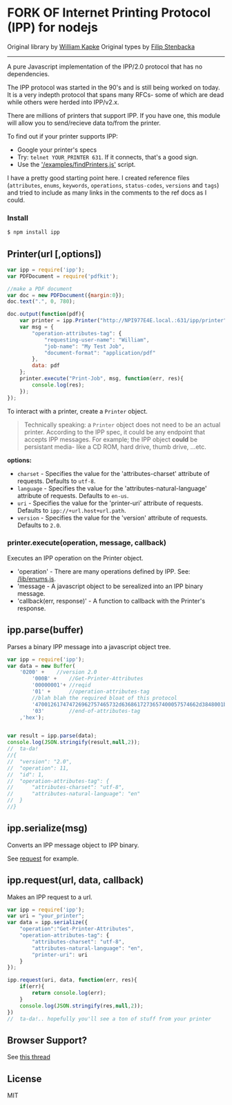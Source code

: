 # FORK OF Internet Printing Protocol (IPP) for nodejs

Original library by [William Kapke](https://github.com/williamkapke)
Original types by [Filip Stenbacka](https://github.com/filiptypjeu)

---

A pure Javascript implementation of the IPP/2.0 protocol that has no dependencies.

The IPP protocol was started in the 90's and is still being worked on today. It is a very indepth protocol that spans many
RFCs- some of which are dead while others were herded into IPP/v2.x.

There are millions of printers that support IPP. If you have one, this module will allow you to send/recieve data to/from
the printer.

To find out if your printer supports IPP:

* Google your printer's specs
* Try: `telnet YOUR_PRINTER 631`. If it connects, that's a good sign.
* Use the ['/examples/findPrinters.js'](https://github.com/williamkapke/ipp/tree/master/examples/findPrinters.js) script.

I have a pretty good starting point here. I created reference files
(`attributes`, `enums`, `keywords`, `operations`, `status-codes`, `versions` and `tags`) and tried to include as many
links in the comments to the ref docs as I could.


### Install
```bash
$ npm install ipp
```


## Printer(url [,options])
```javascript
var ipp = require('ipp');
var PDFDocument = require('pdfkit');

//make a PDF document
var doc = new PDFDocument({margin:0});
doc.text(".", 0, 780);

doc.output(function(pdf){
	var printer = ipp.Printer("http://NPI977E4E.local.:631/ipp/printer");
	var msg = {
		"operation-attributes-tag": {
			"requesting-user-name": "William",
			"job-name": "My Test Job",
			"document-format": "application/pdf"
		},
		data: pdf
	};
	printer.execute("Print-Job", msg, function(err, res){
		console.log(res);
	});
});
```

To interact with a printer, create a `Printer` object.

> Technically speaking: a `Printer` object does not need to be an actual printer. According to the IPP spec, it
> could be any endpoint that accepts IPP messages. For example; the IPP object __could__ be persistant media- like a
> CD ROM, hard drive, thumb drive, ...etc.

**options:**
* `charset` - Specifies the value for the 'attributes-charset' attribute of requests. Defaults to `utf-8`.
* `language` - Specifies the value for the 'attributes-natural-language' attribute of requests. Defaults to `en-us`.
* `uri` - Specifies the value for the 'printer-uri' attribute of requests. Defaults to `ipp://+url.host+url.path`.
* `version` - Specifies the value for the 'version' attribute of requests. Defaults to `2.0`.





### printer.execute(operation, message, callback)
Executes an IPP operation on the Printer object.

* 'operation' - There are many operations defined by IPP. See: [/lib/enums.js](https://github.com/williamkapke/ipp/blob/master/lib/enums.js#L52).
* 'message - A javascript object to be serealized into an IPP binary message.
* 'callback(err, response)' - A function to callback with the Printer's response.

## ipp.parse(buffer)

Parses a binary IPP message into a javascript object tree.

```javascript
var ipp = require('ipp');
var data = new Buffer(
    '0200' +	//version 2.0
		'000B' +	//Get-Printer-Attributes
		'00000001'+	//reqid
		'01' +		//operation-attributes-tag
		//blah blah the required bloat of this protocol
		'470012617474726962757465732d6368617273657400057574662d3848001b617474726962757465732d6e61747572616c2d6c616e67756167650002656e' +
		'03'		//end-of-attributes-tag
	,'hex');


var result = ipp.parse(data);
console.log(JSON.stringify(result,null,2));
//  ta-da!
//{
//	"version": "2.0",
//	"operation": 11,
//	"id": 1,
//	"operation-attributes-tag": {
//		"attributes-charset": "utf-8",
//		"attributes-natural-language": "en"
//	}
//}
```

## ipp.serialize(msg)
Converts an IPP message object to IPP binary.

See [request](#request) for example.

<a id="request"></a>
## ipp.request(url, data, callback)

Makes an IPP request to a url.

```javascript
var ipp = require('ipp');
var uri = "your_printer";
var data = ipp.serialize({
	"operation":"Get-Printer-Attributes",
	"operation-attributes-tag": {
		"attributes-charset": "utf-8",
		"attributes-natural-language": "en",
		"printer-uri": uri
	}
});

ipp.request(uri, data, function(err, res){
	if(err){
		return console.log(err);
	}
	console.log(JSON.stringify(res,null,2));
})
//  ta-da!.. hopefully you'll see a ton of stuff from your printer
```

## Browser Support?
See [this thread](https://github.com/williamkapke/ipp/issues/3)

## License

MIT
